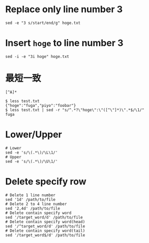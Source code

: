 # Replace only line number 3

```
sed -e "3 s/start/end/g" hoge.txt
```

# Insert `hoge` to line number 3

```
sed -i -e "3i hoge" hoge.txt
```

# 最短一致

`[^A]*`

```
$ less test.txt
{"hoge":"fuga","piyo":"foobar"}
$ less test.txt | sed -r "s/^.*?\"hoge\":\"([^\"]*)\".*$/\1/"
fuga
```

# Lower/Upper

```
# Lower
sed -e 's/\(.*\)/\L\1/'
# Upper
sed -e 's/\(.*\)/\U\1/'
```

# Delete specify row

```
# Delete 1 line number
sed '1d' /path/to/file
# Delete 2 to 4 line number
sed '2,4d' /path/to/file
# Delete contain specify word
sed '/target_word/d' /path/to/file
# Delete contain specify word(head)
sed '/^target_word/d' /path/to/file
# Delete contain specify word(tail)
sed '/target_word$/d' /path/to/file
```


